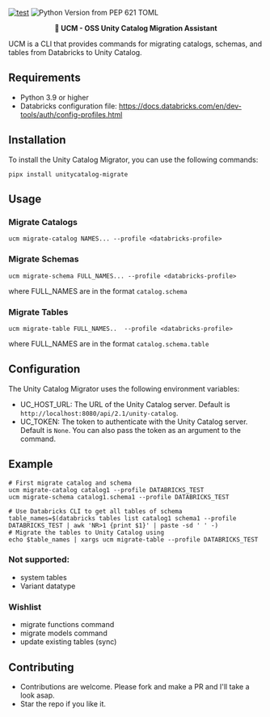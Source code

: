 [![test](https://github.com/dan1elt0m/unitycatalog-migrate/actions/workflows/test.yml/badge.svg)](https://github.com/dan1elt0m/unitycatalog-migrate/actions/workflows/test.yml)
![Python Version from PEP 621 TOML](https://img.shields.io/python/required-version-toml?tomlFilePath=https%3A%2F%2Fraw.githubusercontent.com%2Fdan1elt0m%2Funitycatalog-migrate%2Fmain%2Fpyproject.toml)

<p align="center">
    <b>🚀 UCM - OSS Unity Catalog Migration Assistant</b>
</p> 

UCM is a CLI that provides commands for migrating catalogs, schemas, and tables from Databricks to Unity Catalog. 

## Requirements

- Python 3.9 or higher
- Databricks configuration file: https://docs.databricks.com/en/dev-tools/auth/config-profiles.html 

## Installation

To install the Unity Catalog Migrator, you can use the following commands:

```shell
pipx install unitycatalog-migrate
```

## Usage

### Migrate Catalogs
```shell
ucm migrate-catalog NAMES... --profile <databricks-profile> 
```

### Migrate Schemas
```shell
ucm migrate-schema FULL_NAMES... --profile <databricks-profile> 
```
where FULL_NAMES are in the format `catalog.schema`

### Migrate Tables
```shell
ucm migrate-table FULL_NAMES..  --profile <databricks-profile>  
```
where FULL_NAMES are in the format `catalog.schema.table`

## Configuration

The Unity Catalog Migrator uses the following environment variables:
- UC_HOST_URL: The URL of the Unity Catalog server. Default is `http://localhost:8080/api/2.1/unity-catalog`.
- UC_TOKEN: The token to authenticate with the Unity Catalog server. Default is `None`. You can also pass the token as
    an argument to the command.

## Example
```shell
# First migrate catalog and schema
ucm migrate-catalog catalog1 --profile DATABRICKS_TEST
ucm migrate-schema catalog1.schema1 --profile DATABRICKS_TEST

# Use Databricks CLI to get all tables of schema
table_names=$(databricks tables list catalog1 schema1 --profile DATABRICKS_TEST | awk 'NR>1 {print $1}' | paste -sd ' ' -)
# Migrate the tables to Unity Catalog using 
echo $table_names | xargs ucm migrate-table --profile DATABRICKS_TEST 
```

### Not supported:
- system tables 
- Variant datatype

### Wishlist
- migrate functions command
- migrate models command
- update existing tables (sync)

## Contributing
- Contributions are welcome. Please fork and make a PR and I'll take a look asap.
- Star the repo if you like it.
